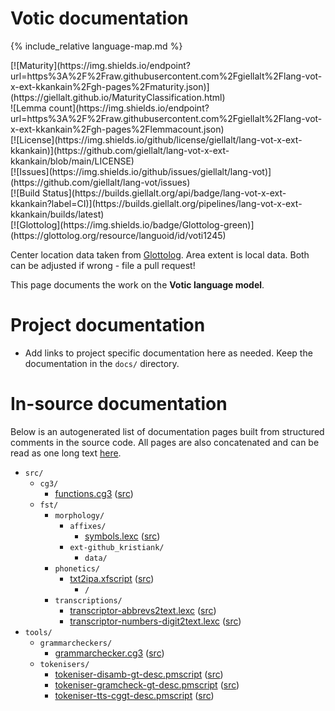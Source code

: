# Votic documentation

<div class="twocolumn map" markdown="1">

{% include_relative language-map.md %}

<div class="badges" markdown="1">
[![Maturity](https://img.shields.io/endpoint?url=https%3A%2F%2Fraw.githubusercontent.com%2Fgiellalt%2Flang-vot-x-ext-kkankain%2Fgh-pages%2Fmaturity.json)](https://giellalt.github.io/MaturityClassification.html) <br/>
![Lemma count](https://img.shields.io/endpoint?url=https%3A%2F%2Fraw.githubusercontent.com%2Fgiellalt%2Flang-vot-x-ext-kkankain%2Fgh-pages%2Flemmacount.json) <br/>
[![License](https://img.shields.io/github/license/giellalt/lang-vot-x-ext-kkankain)](https://github.com/giellalt/lang-vot-x-ext-kkankain/blob/main/LICENSE) <br/>
[![Issues](https://img.shields.io/github/issues/giellalt/lang-vot)](https://github.com/giellalt/lang-vot/issues) <br/>
[![Build Status](https://builds.giellalt.org/api/badge/lang-vot-x-ext-kkankain?label=CI)](https://builds.giellalt.org/pipelines/lang-vot-x-ext-kkankain/builds/latest) <br/>
[![Glottolog](https://img.shields.io/badge/Glottolog-green)](https://glottolog.org/resource/languoid/id/voti1245)
</div>

Center location data taken from [Glottolog](https://glottolog.org/). Area extent is local data. Both can be adjusted if wrong - file a pull request!

</div>

This page documents the work on the **Votic language model**. 

# Project documentation

* Add links to project specific documentation here as needed. Keep the documentation in the `docs/` directory.

# In-source documentation

Below is an autogenerated list of documentation pages built from structured comments in the source code. All pages are also concatenated and can be read as one long text [here](vot.md).

* `src/`
    * `cg3/`
        * [functions.cg3](src-cg3-functions.cg3.html) ([src](https://github.com/giellalt/lang-vot-x-ext-kkankain/blob/main/src/cg3/functions.cg3))
    * `fst/`
        * `morphology/`
            * `affixes/`
                * [symbols.lexc](src-fst-morphology-affixes-symbols.lexc.html) ([src](https://github.com/giellalt/lang-vot-x-ext-kkankain/blob/main/src/fst/morphology/affixes/symbols.lexc))
            * `ext-github_kristiank/`
                * `data/`
        * `phonetics/`
            * [txt2ipa.xfscript](src-fst-phonetics-txt2ipa.xfscript.html) ([src](https://github.com/giellalt/lang-vot-x-ext-kkankain/blob/main/src/fst/phonetics/txt2ipa.xfscript))
                * `/`
        * `transcriptions/`
            * [transcriptor-abbrevs2text.lexc](src-fst-transcriptions-transcriptor-abbrevs2text.lexc.html) ([src](https://github.com/giellalt/lang-vot-x-ext-kkankain/blob/main/src/fst/transcriptions/transcriptor-abbrevs2text.lexc))
            * [transcriptor-numbers-digit2text.lexc](src-fst-transcriptions-transcriptor-numbers-digit2text.lexc.html) ([src](https://github.com/giellalt/lang-vot-x-ext-kkankain/blob/main/src/fst/transcriptions/transcriptor-numbers-digit2text.lexc))
* `tools/`
    * `grammarcheckers/`
        * [grammarchecker.cg3](tools-grammarcheckers-grammarchecker.cg3.html) ([src](https://github.com/giellalt/lang-vot-x-ext-kkankain/blob/main/tools/grammarcheckers/grammarchecker.cg3))
    * `tokenisers/`
        * [tokeniser-disamb-gt-desc.pmscript](tools-tokenisers-tokeniser-disamb-gt-desc.pmscript.html) ([src](https://github.com/giellalt/lang-vot-x-ext-kkankain/blob/main/tools/tokenisers/tokeniser-disamb-gt-desc.pmscript))
        * [tokeniser-gramcheck-gt-desc.pmscript](tools-tokenisers-tokeniser-gramcheck-gt-desc.pmscript.html) ([src](https://github.com/giellalt/lang-vot-x-ext-kkankain/blob/main/tools/tokenisers/tokeniser-gramcheck-gt-desc.pmscript))
        * [tokeniser-tts-cggt-desc.pmscript](tools-tokenisers-tokeniser-tts-cggt-desc.pmscript.html) ([src](https://github.com/giellalt/lang-vot-x-ext-kkankain/blob/main/tools/tokenisers/tokeniser-tts-cggt-desc.pmscript))
